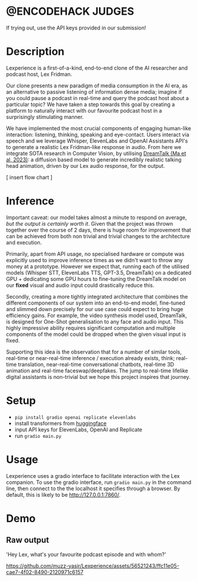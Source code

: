 # @ENCODEHACK JUDGES
If trying out, use the API keys provided in our submission!

# Description

Lexperience is a first-of-a-kind, end-to-end clone of the AI researcher and podcast host, Lex Fridman. 


Our clone presents a new paradigm of media consumption in the AI era, as an alternative to passive listening of information dense media; imagine if you could pause a podcast in real-time and query the podcast host about a particular topic? We have taken a step towards this goal by creating a platform to naturally interact with our favourite podcast host in a surprisingly stimulating manner.


We have implemented the most crucial components of engaging human-like interaction: listening, thinking, speaking and eye-contact. Users interact via speech and we leverage Whisper, ElevenLabs and OpenAI Assistants API's to generate a realistic Lex Fridman-like response in audio. From here we integrate SOTA research in Computer Vision, by utilising [DreamTalk (Ma et al, 2023)](https://dreamtalk-project.github.io/): a diffusion based model to generate incredibly realistic talking head animation, driven by our Lex audio response, for the output.

[ insert flow chart ] 

# Inference

Important caveat: our model takes almost a minute to respond on average, *but the output is certainly worth it*. Given that the project was thrown together over the course of 2 days, there is huge room for improvement that can be achieved from both non trivial and trivial changes to the architecture and execution.

Primarily, apart from API usage, no specialised hardware or compute was explicitly used to improve inference times as we didn't want to throw any money at a prototype. However we expect that, running each of the utilised models (Whisper STT, ElevenLabs TTS, GPT-3.5, DreamTalk) on a dedicated GPU + dedicating some GPU hours to fine-tuning the DreamTalk model on our **fixed** visual and audio input could drastically reduce this.

Secondly, creating a more tightly integrated architecture that combines the different components of our system into an end-to-end model, fine-tuned and slimmed down precisely for our use case could expect to bring huge efficiency gains. For example, the video synthesis model used, DreamTalk, is designed for One-Shot generalisation to any face and audio input. This highly impressive ability requires significant computation and multiple components of the model could be dropped when the given visual input is fixed.

Supporting this idea is the observation that for a number of similar tools, real-time or near-real-time inference / execution already exists, think; real-time translation, near-real-time conversational chatbots, real-time 3D animation and real-time faceswap/deepfakes. The jump to real-time lifelike digital assistants is non-trivial but we hope this project inspires that journey.

# Setup
- `pip install gradio openai replicate elevenlabs`
- install transformers from [huggingface](https://huggingface.co/docs/transformers/en/installation)
- input API keys for ElevenLabs, OpenAI and Replicate 
- run `gradio main.py`

# Usage
Lexperience uses a gradio interface to facilitate interaction with the Lex companion. To use the gradio interface, run `gradio main.py` in the command line, then connect to the the localhost it specifies through a browser. By default, this is likely to be http://127.0.0.1:7860/.

# Demo 


## Raw output 
'Hey Lex, what's your favourite podcast episode and with whom?'


https://github.com/muzz-yasir/Lexperience/assets/56521243/ffc11e05-cae7-4f02-8490-2120971c6157

